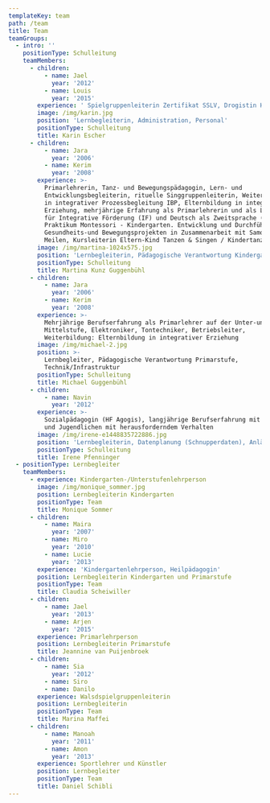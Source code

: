 ```yaml
---
templateKey: team
path: /team
title: Team
teamGroups:
  - intro: ''
    positionType: Schulleitung
    teamMembers:
      - children:
          - name: Jael
            year: '2012'
          - name: Louis
            year: '2015'
        experience: ' Spielgruppenleiterin Zertifikat SSLV, Drogistin HF mit mehrjähriger Erfahrung im praxisnahen Unterrichten von Berufsschülern (überbetriebliche Kurse Drogisten), Basisworkshop Original Play'
        image: /img/karin.jpg
        position: 'Lernbegleiterin, Administration, Personal'
        positionType: Schulleitung
        title: Karin Escher
      - children:
          - name: Jara
            year: '2006'
          - name: Kerim
            year: '2008'
        experience: >-
          Primarlehrerin, Tanz- und Bewegungspädagogin, Lern- und
          Entwicklungsbegleiterin, rituelle Singgruppenleiterin, Weiterbildung
          in integrativer Prozessbegleitung IBP, Elternbildung in integrativer
          Erziehung, mehrjährige Erfahrung als Primarlehrerin und als Lehrperson
          für Integrative Förderung (IF) und Deutsch als Zweitsprache (DaZ).
          Praktikum Montessori - Kindergarten. Entwicklung und Durchführung von
          Gesundheits-und Bewegungsprojekten in Zusammenarbeit mit Samowar
          Meilen, Kursleiterin Eltern-Kind Tanzen & Singen / Kindertanzen.
        image: /img/martina-1024x575.jpg
        position: 'Lernbegleiterin, Pädagogische Verantwortung Kindergarten'
        positionType: Schulleitung
        title: Martina Kunz Guggenbühl
      - children:
          - name: Jara
            year: '2006'
          - name: Kerim
            year: '2008'
        experience: >-
          Mehrjährige Berufserfahrung als Primarlehrer auf der Unter-und
          Mittelstufe, Elektroniker, Tontechniker, Betriebsleiter,
          Weiterbildung: Elternbildung in integrativer Erziehung
        image: /img/michael-2.jpg
        position: >-
          Lernbegleiter, Pädagogische Verantwortung Primarstufe,
          Technik/Infrastruktur
        positionType: Schulleitung
        title: Michael Guggenbühl
      - children:
          - name: Navin
            year: '2012'
        experience: >-
          Sozialpädagogin (HF Agogis), langjährige Berufserfahrung mit Kindern
          und Jugendlichen mit herausforderndem Verhalten
        image: /img/irene-e1448835722886.jpg
        position: 'Lernbegleiterin, Datenplanung (Schnupperdaten), Anlässe'
        positionType: Schulleitung
        title: Irene Pfenninger
  - positionType: Lernbegleiter
    teamMembers:
      - experience: Kindergarten-/Unterstufenlehrperson
        image: /img/monique_sommer.jpg
        position: Lernbegleiterin Kindergarten
        positionType: Team
        title: Monique Sommer
      - children:
          - name: Maira
            year: '2007'
          - name: Miro
            year: '2010'
          - name: Lucie
            year: '2013'
        experience: 'Kindergartenlehrperson, Heilpädagogin'
        position: Lernbegleiterin Kindergarten und Primarstufe
        positionType: Team
        title: Claudia Scheiwiller
      - children:
          - name: Jael
            year: '2013'
          - name: Arjen
            year: '2015'
        experience: Primarlehrperson
        position: Lernbegleiterin Primarstufe
        title: Jeannine van Puijenbroek
      - children:
          - name: Sia
            year: '2012'
          - name: Siro
          - name: Danilo
        experience: Walsdspielgruppenleiterin
        position: Lernbegleiterin
        positionType: Team
        title: Marina Maffei
      - children:
          - name: Manoah
            year: '2011'
          - name: Amon
            year: '2013'
        experience: Sportlehrer und Künstler
        position: Lernbegleiter
        positionType: Team
        title: Daniel Schibli
---
```


